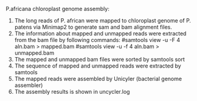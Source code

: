  P.africana chloroplast genome assembly:
 
1) The long reads of P. african were mapped to chloroplast genome of P. patens via Minimap2 to generate sam and bam alignment files.
2) The information about mapped and unmapped reads were extracted from the bam file by following commands:
#samtools view -u -F 4 aln.bam > mapped.bam
#samtools view -u -f 4 aln.bam > unmapped.bam
3) The mapped and unmapped bam files were sorted by samtools sort
4) The sequence of mapped and unmapped reads were extracted by samtools
5) The mapped reads were assembled by Unicyler (bacterial genome assembler)
6) The assembly results is shown in uncycler.log
